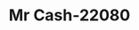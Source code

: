 ---
f_zip-code: 48108
f_state-code: MI
title: Mr Cash-22080
f_phone: 734-973-1880
f_city-only: Ann Arbor
f_address: 3050 Platt Road Ann Arbor
f_location-unique-id: '22080'
slug: mr-cash-22080
updated-on: '2024-05-30T13:46:58.046Z'
created-on: '2024-05-30T13:36:59.803Z'
published-on: '2024-05-30T13:54:32.469Z'
f_city-state: cms/city/ann-arbor-mi.md
f_company: cms/company/mr-cash.md
f_state: cms/state/michigan.md
layout: '[payday-loan].html'
tags: payday-loan
---